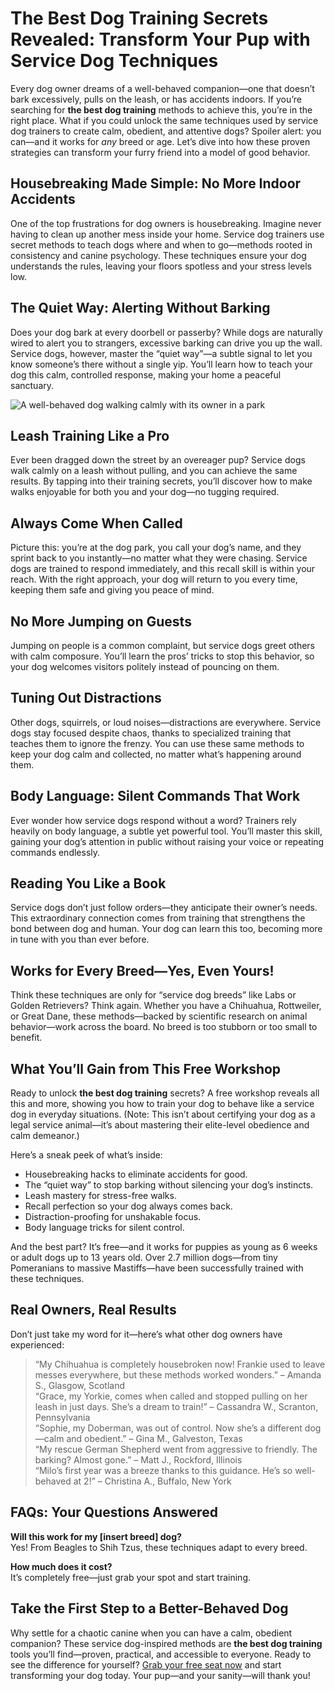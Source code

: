 # The Best Dog Training Secrets Revealed: Transform Your Pup with Service Dog Techniques

Every dog owner dreams of a well-behaved companion—one that doesn’t bark excessively, pulls on the leash, or has accidents indoors. If you’re searching for **the best dog training** methods to achieve this, you’re in the right place. What if you could unlock the same techniques used by service dog trainers to create calm, obedient, and attentive dogs? Spoiler alert: you can—and it works for *any* breed or age. Let’s dive into how these proven strategies can transform your furry friend into a model of good behavior.

## Housebreaking Made Simple: No More Indoor Accidents

One of the top frustrations for dog owners is housebreaking. Imagine never having to clean up another mess inside your home. Service dog trainers use secret methods to teach dogs where and when to go—methods rooted in consistency and canine psychology. These techniques ensure your dog understands the rules, leaving your floors spotless and your stress levels low.

## The Quiet Way: Alerting Without Barking

Does your dog bark at every doorbell or passerby? While dogs are naturally wired to alert you to strangers, excessive barking can drive you up the wall. Service dogs, however, master the “quiet way”—a subtle signal to let you know someone’s there without a single yip. You’ll learn how to teach your dog this calm, controlled response, making your home a peaceful sanctuary.

![A well-behaved dog walking calmly with its owner in a park](./images/well-behaved-dog.jpg)

## Leash Training Like a Pro

Ever been dragged down the street by an overeager pup? Service dogs walk calmly on a leash without pulling, and you can achieve the same results. By tapping into their training secrets, you’ll discover how to make walks enjoyable for both you and your dog—no tugging required.

## Always Come When Called

Picture this: you’re at the dog park, you call your dog’s name, and they sprint back to you instantly—no matter what they were chasing. Service dogs are trained to respond immediately, and this recall skill is within your reach. With the right approach, your dog will return to you every time, keeping them safe and giving you peace of mind.

## No More Jumping on Guests

Jumping on people is a common complaint, but service dogs greet others with calm composure. You’ll learn the pros’ tricks to stop this behavior, so your dog welcomes visitors politely instead of pouncing on them.

## Tuning Out Distractions

Other dogs, squirrels, or loud noises—distractions are everywhere. Service dogs stay focused despite chaos, thanks to specialized training that teaches them to ignore the frenzy. You can use these same methods to keep your dog calm and collected, no matter what’s happening around them.

## Body Language: Silent Commands That Work

Ever wonder how service dogs respond without a word? Trainers rely heavily on body language, a subtle yet powerful tool. You’ll master this skill, gaining your dog’s attention in public without raising your voice or repeating commands endlessly.

## Reading You Like a Book

Service dogs don’t just follow orders—they anticipate their owner’s needs. This extraordinary connection comes from training that strengthens the bond between dog and human. Your dog can learn this too, becoming more in tune with you than ever before.

## Works for Every Breed—Yes, Even Yours!

Think these techniques are only for “service dog breeds” like Labs or Golden Retrievers? Think again. Whether you have a Chihuahua, Rottweiler, or Great Dane, these methods—backed by scientific research on animal behavior—work across the board. No breed is too stubborn or too small to benefit.

## What You’ll Gain from This Free Workshop

Ready to unlock **the best dog training** secrets? A free workshop reveals all this and more, showing you how to train your dog to behave like a service dog in everyday situations. (Note: This isn’t about certifying your dog as a legal service animal—it’s about mastering their elite-level obedience and calm demeanor.)

Here’s a sneak peek of what’s inside:

- Housebreaking hacks to eliminate accidents for good.
- The “quiet way” to stop barking without silencing your dog’s instincts.
- Leash mastery for stress-free walks.
- Recall perfection so your dog always comes back.
- Distraction-proofing for unshakable focus.
- Body language tricks for silent control.

And the best part? It’s free—and it works for puppies as young as 6 weeks or adult dogs up to 13 years old. Over 2.7 million dogs—from tiny Pomeranians to massive Mastiffs—have been successfully trained with these techniques.

## Real Owners, Real Results

Don’t just take my word for it—here’s what other dog owners have experienced:

> “My Chihuahua is completely housebroken now! Frankie used to leave messes everywhere, but these methods worked wonders.” – Amanda S., Glasgow, Scotland  
> “Grace, my Yorkie, comes when called and stopped pulling on her leash in just days. She’s a dream to train!” – Cassandra W., Scranton, Pennsylvania  
> “Sophie, my Doberman, was out of control. Now she’s a different dog—calm and obedient.” – Gina M., Galveston, Texas  
> “My rescue German Shepherd went from aggressive to friendly. The barking? Almost gone.” – Matt J., Rockford, Illinois  
> “Milo’s first year was a breeze thanks to this guidance. He’s so well-behaved at 2!” – Christina A., Buffalo, New York

## FAQs: Your Questions Answered

**Will this work for my [insert breed] dog?**  
Yes! From Beagles to Shih Tzus, these techniques adapt to every breed.

**How much does it cost?**  
It’s completely free—just grab your spot and start training.

## Take the First Step to a Better-Behaved Dog

Why settle for a chaotic canine when you can have a calm, obedient companion? These service dog-inspired methods are **the best dog training** tools you’ll find—proven, practical, and accessible to everyone. Ready to see the difference for yourself? [Grab your free seat now](https://affiliates.k9ti.org/idevaffiliate.php?id=canecorsolux) and start transforming your dog today. Your pup—and your sanity—will thank you!
